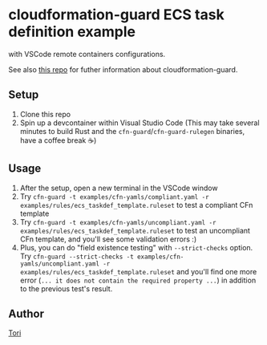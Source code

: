 # cloudformation-guard ECS task definition example

with VSCode remote containers configurations.

See also [this repo](https://github.com/aws-cloudformation/cloudformation-guard) for futher information about cloudformation-guard.

## Setup

1. Clone this repo
2. Spin up a devcontainer within Visual Studio Code (This may take several minutes to build Rust and the `cfn-guard`/`cfn-guard-rulegen` binaries, have a coffee break ☕️)

## Usage

1. After the setup, open a new terminal in the VSCode window
2. Try `cfn-guard -t examples/cfn-yamls/compliant.yaml -r examples/rules/ecs_taskdef_template.ruleset` to test a compliant CFn template
3. Try `cfn-guard -t examples/cfn-yamls/uncompliant.yaml -r examples/rules/ecs_taskdef_template.ruleset` to test an uncompliant CFn template, and you'll see some validation errors :)
4. Plus, you can do "field existence testing" with `--strict-checks` option. Try `cfn-guard --strict-checks -t examples/cfn-yamls/uncompliant.yaml -r examples/rules/ecs_taskdef_template.ruleset` and you'll find one more error (`... it does not contain the required property ...`) in addition to the previous test's result.

## Author

[Tori](https://github.com/toricls)
